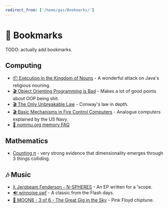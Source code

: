 ```yaml
---
redirect_from: ['/home/gaz/Bookmarks/']
---
```

# 🔗 Bookmarks

TODO: actually add bookmarks.

## Computing

* [📦 Execution in the Kingdom of Nouns](http://steve-yegge.blogspot.com/2006/03/execution-in-kingdom-of-nouns.html) -
  A wonderful attack on Java's religious nouning.
* [🎬 Object Orienting Programming is Bad](https://youtu.be/QM1iUe6IofM) -
  Makes a lot of good points about OOP being shit.
* [🎬 The Only Unbreakable Law](https://youtu.be/5IUj1EZwpJY) -
  Conway's law in depth.
* [🎬 Basic Mechanisms in Fire Control Computers](https://youtu.be/UZfJc7IJ2cg) -
  Analogue computers explained by the US Navy.
* [🐏 nommu.org memory FAQ](https://raw.githubusercontent.com/nommu/nommu.org/refs/heads/gh-pages/memory-faq.txt)

## Mathematics

* [Counting π](https://prajwalsouza.github.io/Experiments/Colliding-Blocks.html) -
  very strong evidence that dimensionality emerges through 3 things colliding.

## 🎶 Music

* [λ Jerobeam Fenderson - N-SPHERES](https://youtu.be/BDERfRP2GI0) -
  An EP written for a 'scope.
* [🔊 winnoise.swf](https://youtu.be/Nj4B0qRF1tk) -
  A classic from the Flash days.
* [🎹 MOON8 - 3 of 6 - The Great Gig in the Sky](https://youtu.be/pV7BViKAK1U) -
  Pink Floyd chiptune.

